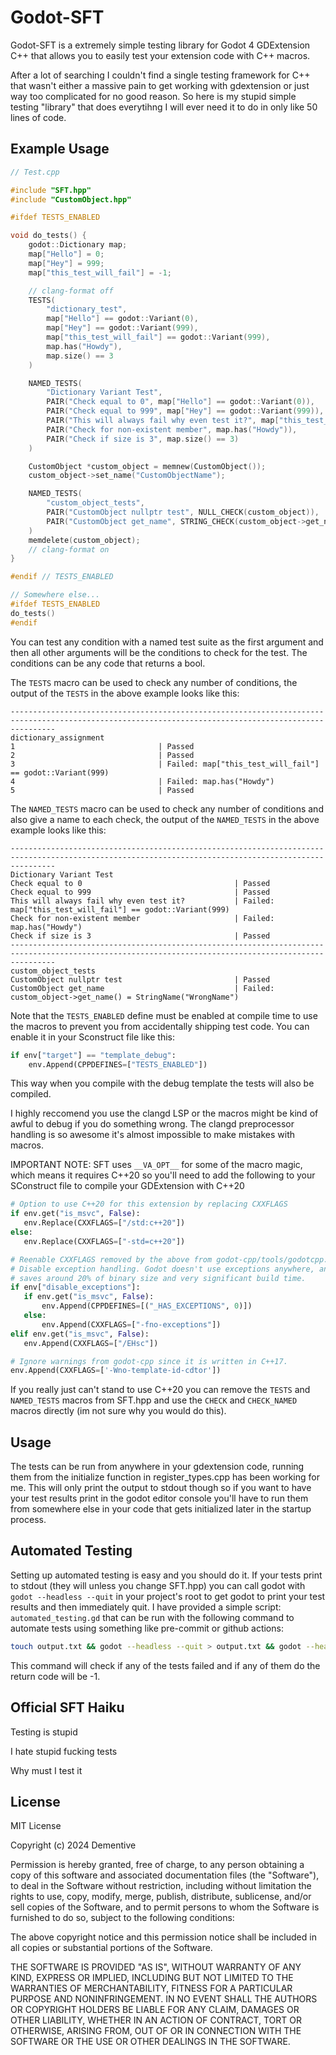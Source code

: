 # Godot-SFT

Godot-SFT is a extremely simple testing library for Godot 4 GDExtension C++ that allows you to easily test your extension code with C++ macros.

After a lot of searching I couldn't find a single testing framework for C++ that wasn't either a massive pain to get working with gdextension or just way too complicated for no good reason. So here is my stupid simple testing "library" that does everytihng I will ever need it to do in only like 50 lines of code.

## Example Usage

```C++
// Test.cpp

#include "SFT.hpp"
#include "CustomObject.hpp"

#ifdef TESTS_ENABLED

void do_tests() {
    godot::Dictionary map;
    map["Hello"] = 0;
    map["Hey"] = 999;
    map["this_test_will_fail"] = -1;

    // clang-format off
    TESTS(
        "dictionary_test",
        map["Hello"] == godot::Variant(0),
        map["Hey"] == godot::Variant(999),
        map["this_test_will_fail"] == godot::Variant(999),
        map.has("Howdy"),
        map.size() == 3
    )

    NAMED_TESTS(
        "Dictionary Variant Test",
        PAIR("Check equal to 0", map["Hello"] == godot::Variant(0)),
        PAIR("Check equal to 999", map["Hey"] == godot::Variant(999)),
        PAIR("This will always fail why even test it?", map["this_test_will_fail"] == godot::Variant(999)),
        PAIR("Check for non-existent member", map.has("Howdy")),
        PAIR("Check if size is 3", map.size() == 3)
    )

    CustomObject *custom_object = memnew(CustomObject());
    custom_object->set_name("CustomObjectName");

    NAMED_TESTS(
        "custom_object_tests",
        PAIR("CustomObject nullptr test", NULL_CHECK(custom_object)),
        PAIR("CustomObject get_name", STRING_CHECK(custom_object->get_name(), "WrongName"))
    )
    memdelete(custom_object);
    // clang-format on
}

#endif // TESTS_ENABLED

// Somewhere else...
#ifdef TESTS_ENABLED
do_tests()
#endif
```
You can test any condition with a named test suite as the first argument and then all other arguments will be the conditions to check for the test. The conditions can be any code that returns a bool.

The `TESTS` macro can be used to check any number of conditions, the output of the `TESTS` in the above example looks like this:

```
------------------------------------------------------------------------------------------------------------------------------------------------------
dictionary_assignment
1                                | Passed
2                                | Passed
3                                | Failed: map["this_test_will_fail"] == godot::Variant(999)
4                                | Failed: map.has("Howdy")
5                                | Passed
```

The `NAMED_TESTS` macro can be used to check any number of conditions and also give a name to each check, the output of the `NAMED_TESTS` in the above example looks like this:

```
------------------------------------------------------------------------------------------------------------------------------------------------------
Dictionary Variant Test
Check equal to 0                                  | Passed
Check equal to 999                                | Passed
This will always fail why even test it?           | Failed: map["this_test_will_fail"] == godot::Variant(999)
Check for non-existent member                     | Failed: map.has("Howdy")
Check if size is 3                                | Passed
------------------------------------------------------------------------------------------------------------------------------------------------------
custom_object_tests
CustomObject nullptr test                         | Passed
CustomObject get_name                             | Failed: custom_object->get_name() = StringName("WrongName")
```

Note that the `TESTS_ENABLED` define must be enabled at compile time to use the macros to prevent you from accidentally shipping test code. You can enable it in your Sconstruct file like this:

```python
if env["target"] == "template_debug":
	env.Append(CPPDEFINES=["TESTS_ENABLED"])
```

This way when you compile with the debug template the tests will also be compiled.

I highly reccomend you use the clangd LSP or the macros might be kind of awful to debug if you do something wrong. The clangd preprocessor handling is so awesome it's almost impossible to make mistakes with macros.

IMPORTANT NOTE: SFT uses `__VA_OPT__` for some of the macro magic, which means it requires C++20 so you'll need to add the following to your SConstruct file to compile your GDExtension with C++20

```python
# Option to use C++20 for this extension by replacing CXXFLAGS
if env.get("is_msvc", False):
   env.Replace(CXXFLAGS=["/std:c++20"])
else:
   env.Replace(CXXFLAGS=["-std=c++20"])

# Reenable CXXFLAGS removed by the above from godot-cpp/tools/godotcpp.py
# Disable exception handling. Godot doesn't use exceptions anywhere, and this
# saves around 20% of binary size and very significant build time.
if env["disable_exceptions"]:
   if env.get("is_msvc", False):
       env.Append(CPPDEFINES=[("_HAS_EXCEPTIONS", 0)])
   else:
       env.Append(CXXFLAGS=["-fno-exceptions"])
elif env.get("is_msvc", False):
   env.Append(CXXFLAGS=["/EHsc"])

# Ignore warnings from godot-cpp since it is written in C++17.
env.Append(CXXFLAGS=['-Wno-template-id-cdtor'])
```

If you really just can't stand to use C++20 you can remove the `TESTS` and `NAMED_TESTS` macros from SFT.hpp and use the `CHECK` and `CHECK_NAMED` macros directly (im not sure why you would do this).

## Usage

The tests can be run from anywhere in your gdextension code, running them from the initialize function in register_types.cpp has been working for me. This will only print the output to stdout though so if you want to have your test results print in the godot editor console you'll have to run them from somewhere else in your code that gets initialized later in the startup process.


## Automated Testing
Setting up automated testing is easy and you should do it. If your tests print to stdout (they will unless you change SFT.hpp) you can call godot with `godot --headless --quit` in your project's root to get godot to print your test results and then immediately quit.
I have provided a simple script: `automated_testing.gd` that can be run with the following command to automate tests using something like pre-commit or github actions:

```bash
touch output.txt && godot --headless --quit > output.txt && godot --headless --script ./automated_testing.gd
```

This command will check if any of the tests failed and if any of them do the return code will be -1.

## Official SFT Haiku

Testing is stupid

I hate stupid fucking tests

Why must I test it

## License

MIT License

Copyright (c) 2024 Dementive

Permission is hereby granted, free of charge, to any person obtaining a copy
of this software and associated documentation files (the "Software"), to deal
in the Software without restriction, including without limitation the rights
to use, copy, modify, merge, publish, distribute, sublicense, and/or sell
copies of the Software, and to permit persons to whom the Software is
furnished to do so, subject to the following conditions:

The above copyright notice and this permission notice shall be included in all
copies or substantial portions of the Software.

THE SOFTWARE IS PROVIDED "AS IS", WITHOUT WARRANTY OF ANY KIND, EXPRESS OR
IMPLIED, INCLUDING BUT NOT LIMITED TO THE WARRANTIES OF MERCHANTABILITY,
FITNESS FOR A PARTICULAR PURPOSE AND NONINFRINGEMENT. IN NO EVENT SHALL THE
AUTHORS OR COPYRIGHT HOLDERS BE LIABLE FOR ANY CLAIM, DAMAGES OR OTHER
LIABILITY, WHETHER IN AN ACTION OF CONTRACT, TORT OR OTHERWISE, ARISING FROM,
OUT OF OR IN CONNECTION WITH THE SOFTWARE OR THE USE OR OTHER DEALINGS IN THE
SOFTWARE.
